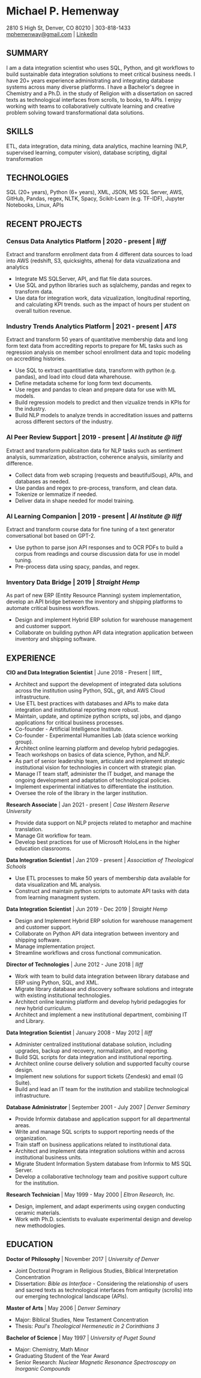 # Michael P. Hemenway

2810 S High St, Denver, CO 80210 | 303-818-1433  
[mphemenway@gmail.com](mailto:mphemenway@gmail.com) | [LinkedIn](https://www.linkedin.com/in/michael-hemenway-06450515b/) 

## SUMMARY  

I am a data integration scientist who uses SQL, Python, and git workflows to build sustainable data integration solutions to meet critical business needs. I have 20+ years experience administrating and integrating database systems across many diverse platforms. I have a Bachelor's degree in Chemistry and a Ph.D. in the study of Religion with a dissertation on sacred texts as technological interfaces from scrolls, to books, to APIs. I enjoy working with teams to collaboratively cultivate learning and creative problem solving toward transformational data solutions. 

## SKILLS
ETL, data integration, data mining, data analytics, machine learning (NLP, supervised learning, computer vision), database scripting, digital transformation

## TECHNOLOGIES  

SQL (20+ years), Python (6+ years), XML, JSON, MS SQL Server, AWS, GitHub, Pandas, regex, NLTK, Spacy, Scikit-Learn (e.g. TF-IDF), Jupyter Notebooks, Linux, APIs
    
## RECENT PROJECTS

### Census Data Analytics Platform | 2020 - present | _Iliff_
Extract and transform enrollment data from 4 different data sources to load into AWS (redshift, S3, quicksights, athena) for data vizualizationa and analytics

- Integrate MS SQLServer, API, and flat file data sources.
- Use SQL and python libraries such as sqlalchemy, pandas and regex to transform data. 
- Use data for integration work, data vizualization, longitudinal reporting, and calculating KPI trends. such as the impact of hours per student on overall tuition revenue.

### Industry Trends Analytics Platform | 2021 - present | _ATS_
Extract and transform 50 years of quantitative membership data and long form text data from accrediting reports to prepare for ML tasks such as regression analysis on member school enrollment data and topic modeling on accrediting histories.

- Use SQL to extract quantitiative data, transform with python (e.g. pandas), and load into cloud data wharehouse.
- Define metadata scheme for long form text documents.
- Use regex and pandas to clean and prepare data for use with ML models.
- Build regression models to predict and then vizualize trends in KPIs for the industry.
- Build NLP models to analyze trends in accreditation issues and patterns across different sectors of the industry.

### AI Peer Review Support | 2019 - present | _AI Institute @ Iliff_
Extract and transform publicaiton data for NLP tasks such as sentiment analysis, summarization, abstraction, coherence analysis, similarity and difference. 

- Collect data from web scraping (requests and beautifulSoup), APIs, and databases as needed.
- Use pandas and regex to pre-process, transform, and clean data. 
- Tokenize or lemmatize if needed.
- Deliver data in shape needed for model training.

### AI Learning Companion | 2019 - present | _AI Institute @ Iliff_
Extract and transform course data for fine tuning of a text generator conversational bot based on GPT-2.

- Use python to parse json API responses and to OCR PDFs to build a corpus from readings and course discussion data for use in model tuning. 
- Pre-process data using spacy, pandas, and regex.

### Inventory Data Bridge | 2019 | _Straight Hemp_
As part of new ERP (Entity Resource Planning) system implementation, develop an API bridge between the inventory and shipping platforms to automate critical business workflows.

- Design and implement Hybrid ERP solution for warehouse management and customer support.
- Collaborate on building python API data integration application between inventory and shipping software.

## EXPERIENCE

__CIO and Data Integration Scientist__ | June 2018 - Present | Iliff_
 
- Architect and support the development of integrated data solutions across the institution using Python, SQL, git, and AWS Cloud infrastructure.
- Use ETL best practices with databases and APIs to make data integration and institutional reporting more robust.
- Maintain, update, and optimize python scripts, sql jobs, and django applications for critical business processes. 
- Co-founder - Artificial Intelligence Institute.
- Co-founder - Experimental Humanities Lab (data science working group).
- Architect online learning platform and develop hybrid pedagogies.
- Teach workshops on basics of data science, Python, and NLP.
- As part of senior leadership team, articulate and implement strategic institutional vision for technologies in concert with strategic plan.
- Manage IT team staff, administer the IT budget, and manage the ongoing development and adaptation of technological policies.
- Implement experimental initiatives to differentiate the institution.
- Oversee the role of the library in the larger institution.

__Research Associate__ | Jan 2021 - present | _Case Western Reserve University_

- Provide data support on NLP projects related to metaphor and machine translation.
- Manage Git workflow for team.
- Develop best practices for use of Microsoft HoloLens in the higher education classrooms.

__Data Integration Scientist__ | Jan 2109 - present | _Association of Theological Schools_

- Use ETL processes to make 50 years of membership data available for data visualization and ML analysis.
- Construct and maintain python scripts to automate API tasks with data from learning managment system.

__Data Integration Scientist__ | Jun 2019 - Dec 2019 | _Straight Hemp_

- Design and Implement Hybrid ERP solution for warehouse management and customer support.
- Collaborate on Python API data integration between inventory and shipping software.
- Manage implementation project.
- Streamline workflows and cross functional communication.

__Director of Technologies__ | June 2012 - June 2018 | _Iliff_

- Work with team to build data integration between library database and ERP using Python, SQL, and XML.
- Migrate library database and discovery software solutions and integrate with existing institutional technologies.
- Architect online learning platform and develop hybrid pedagogies for new hybrid curriculum.
- Architect and implement a new institutional department, combining IT and Library.

__Data Integration Scientist__ | January 2008 - May 2012 | _Iliff_

- Administer centralized institutional database solution, including upgrades, backup and recovery, normalization, and reporting.
- Build SQL scripts for data integration and institutional reporting.
- Architect online course delivery solution and supported faculty course design.
- Implement new solutions for support tickets (Zendesk) and email (G Suite).
- Build and lead an IT team for the institution and stabilize technological infrastructure.

__Database Administrator__ | September 2001 - July 2007 | _Denver Seminary_  

- Provide Informix database and application support for all departmental areas.
- Write and manage SQL scripts to support reporting needs of the organization.
- Train staff on business applications related to institutional data.
- Architect and implement data integration solutions within and across institutional business units.
- Migrate Student Information System database from Informix to MS SQL Server.
- Develop a collaborative technology team and positive support culture for the institution.

__Research Technician__ | May 1999 - May 2000 | _Eltron Research, Inc._

- Design, implement, and adapt experiments using oxygen conducting ceramic materials.
- Work with Ph.D. scientists to evaluate experimental design and develop new methodologies.

## EDUCATION  

__Doctor of Philosophy__ | November 2017 | _University of Denver_  

- Joint Doctoral Program in Religious Studies, Biblical Interpretation Concentration
- Dissertation: _Bible as Interface_ - Considering the relationship of users and sacred texts as technological interfaces from antiquity (scrolls) into our emerging technological landscape (APIs).

__Master of Arts__ | May 2006 | _Denver Seminary_  

- Major: Biblical Studies, New Testament Concentration
- Thesis: _Paul's Theological Hermeneutic in 2 Corinthians 3_

__Bachelor of Science__ | May 1997 | _University of Puget Sound_  

- Major: Chemistry, Math Minor
- Graduating Student of the Year Award
- Senior Research: _Nuclear Magnetic Resonance Spectroscopy on Inorganic Compounds_